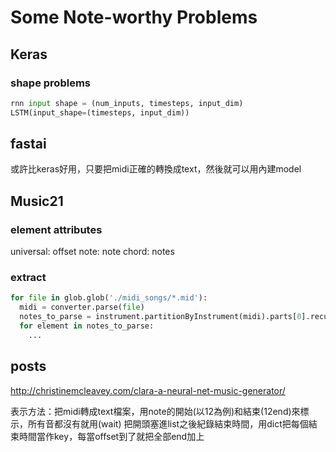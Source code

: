 # Some Note-worthy Problems
## Keras
### shape problems
``` python
rnn input shape = (num_inputs, timesteps, input_dim)
LSTM(input_shape=(timesteps, input_dim))
```
## fastai
或許比keras好用，只要把midi正確的轉換成text，然後就可以用內建model

## Music21
### element attributes
universal: offset
note: note
chord: notes
### extract
```python
for file in glob.glob('./midi_songs/*.mid'):
  midi = converter.parse(file)
  notes_to_parse = instrument.partitionByInstrument(midi).parts[0].recurse()
  for element in notes_to_parse:
    ...
```
## posts
http://christinemcleavey.com/clara-a-neural-net-music-generator/

表示方法：把midi轉成text檔案，用note的開始(以12為例)和結束(12end)來標示，所有音都沒有就用(wait)
把開頭塞進list之後紀錄結束時間，用dict把每個結束時間當作key，每當offset到了就把全部end加上
